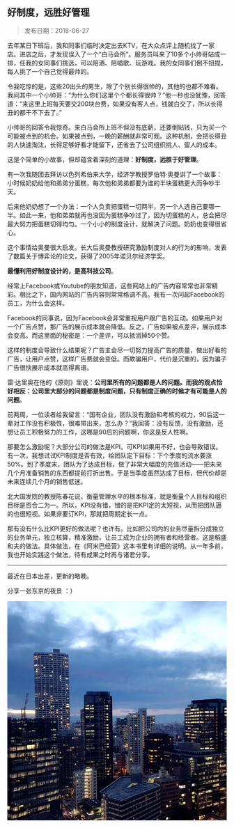 ## 好制度，远胜好管理

> 发布日期：2018-06-27

去年某日下班后，我和同事们临时决定出去KTV，在大众点评上随机找了一家店。进店之后，才发现误入了一个“白马会所”。服务员叫来了10多个小帅哥站成一排，任我的女同事们挑选，可以陪酒、陪唱歌、玩游戏。我的女同事们倒不扭捏，每人挑了一个自己觉得最帅的。

令我吃惊的是，这些20出头的男生，除了个别长得很帅的，其他的也都不难看。我问其中一个小帅哥：“为什么你们这里个个都长得很帅？”他一秒也没犹豫，回答道：“来这里上班每天要交200块台费，如果没有客人点，钱就白交了，所以长得丑的都干不下去了。”

小帅哥的回答令我惊奇。来白马会所上班不但没有底薪，还要倒贴钱，只为买一个可能被点到的机会。如果被点到，一晚的薪酬就非常可观。这种机制，会把长得丑的人快速淘汰，长得足够好看才能留下，还省去了公司组织挑人、留人的成本。

这是个简单的小故事，但却蕴含着深刻的道理：**好制度，远胜于好管理**。

有一次我随团去拜访以色列希伯来大学，经济学教授罗伯特·奥曼讲了一个故事：小时候奶奶给他和弟弟分蛋糕，每次他和弟弟都要为谁的半块蛋糕更大而争吵半天。

后来他奶奶想了一个办法：一个人负责把蛋糕一切两半，另一个人选自己要哪一半。如此一来，他和弟弟就再也没因为蛋糕争吵过了，因为切蛋糕的人，总会把尽最大努力把蛋糕切得均匀。一个小小的制度设计，就解决了问题。奶奶也变得很省心。

这个事情给奥曼很大启发。长大后奥曼教授研究激励制度对人的行为的影响，发表了数篇关于博弈论的论文，获得了2005年诺贝尔经济学奖。

**最懂利用好制度设计的，是高科技公司**。

经常上Facebook或Youtube的朋友知道，这些网站上的广告内容常常也非常精彩。相比之下，国内网站的广告内容则常常格调不高。我有一次问起Facebook的员工，为什么会这样。

Facebook的同事说，因为Facebook会非常重视用户跟广告的互动。如果用户对一个广告点赞，那广告的展示成本就会降低。反之，广告如果被点差评，展示成本会变高。而这里面的秘密是：一个差评，可以抵消掉50个赞。

这样的制度会导致什么结果呢？广告主会尽一切努力提高广告的质量，做出好看的广告，让用户点赞，这样广告费就会变低。而欺骗用户，代价是沉重的，因为骗子广告很快展示成本就高得离谱。

雷·达里奥在他的《原则》里说：**公司里所有的问题都是人的问题。而我的观点恰好相反：公司里大部分的问题都是制度问题，只有制度正确的时候才有可能是人的问题**。

前两周，一位读者给我留言：“国有企业，团队没有激励和考核的权力，90后这一辈对工作没有积极性，很难带出来，怎么办？”我回答：没有反馈，没有激励，还想让员工积极努力的工作，这哪是90后的问题啊，你这是反人性啊。

那要怎么激励呢？大部分公司的做法是KPI。可KPI如果用不好，也会导致错误。有一次，我想试试KPI制度是否有效，给团队定下目标：下个季度的流水要涨50%。到了季度末，团队为了达成目标，做了非常大幅度的充值活动——把未来几个月准备销售的东西都提前打折出售。于是当季度虽然达成了目标，但代价却是未来连续几个月的销售低迷。

北大国发院的教授陈春花说，衡量管理水平的根本标准，就是衡量个人目标和组织目标是否合二为一。所以，KPI没有错，错的是把KPI定的太短视，从而把团队逼的也很短视。如果非要订KPI，那就把周期定长一点。

那有没有什么比KPI更好的做法呢？也许有。比如把公司内的业务尽量拆分成独立的业务单元，独立核算，精准激励，让员工成为企业的拥有者和经营者。这是稻盛和夫的做法。具体做法，在《阿米巴经营》这本书里有详细的说明。从一年多前，我也开始实践这个做法，待有成果之时再与诸君分享。

---

最近在日本出差，更新的略晚。

分享一张东京的夜景 ：）

![](images/19-1.jpg)


